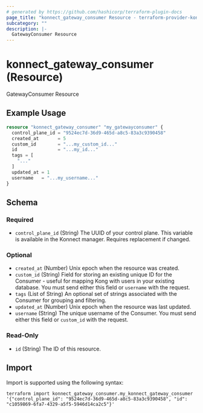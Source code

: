 ```yaml
---
# generated by https://github.com/hashicorp/terraform-plugin-docs
page_title: "konnect_gateway_consumer Resource - terraform-provider-konnect"
subcategory: ""
description: |-
  GatewayConsumer Resource
---
```


# konnect_gateway_consumer (Resource)

GatewayConsumer Resource

## Example Usage

```terraform
resource "konnect_gateway_consumer" "my_gatewayconsumer" {
  control_plane_id = "9524ec7d-36d9-465d-a8c5-83a3c9390458"
  created_at       = 5
  custom_id        = "...my_custom_id..."
  id               = "...my_id..."
  tags = [
    "..."
  ]
  updated_at = 1
  username   = "...my_username..."
}
```

<!-- schema generated by tfplugindocs -->
## Schema

### Required

- `control_plane_id` (String) The UUID of your control plane. This variable is available in the Konnect manager. Requires replacement if changed.

### Optional

- `created_at` (Number) Unix epoch when the resource was created.
- `custom_id` (String) Field for storing an existing unique ID for the Consumer - useful for mapping Kong with users in your existing database. You must send either this field or `username` with the request.
- `tags` (List of String) An optional set of strings associated with the Consumer for grouping and filtering.
- `updated_at` (Number) Unix epoch when the resource was last updated.
- `username` (String) The unique username of the Consumer. You must send either this field or `custom_id` with the request.

### Read-Only

- `id` (String) The ID of this resource.

## Import

Import is supported using the following syntax:

```shell
terraform import konnect_gateway_consumer.my_konnect_gateway_consumer '{"control_plane_id": "9524ec7d-36d9-465d-a8c5-83a3c9390458", "id": "c1059869-6fa7-4329-a5f5-5946d14ca2c5"}'
```
